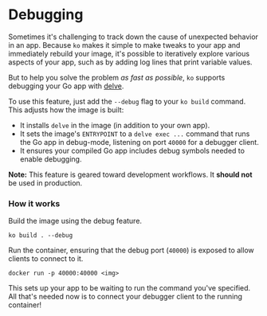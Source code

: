 # Debugging

Sometimes it's challenging to track down the cause of unexpected behavior in an app. Because `ko` makes it simple to make tweaks to your app and immediately rebuild your image, it's possible to iteratively explore various aspects of your app, such as by adding log lines that print variable values.

But to help you solve the problem _as fast as possible_, `ko` supports debugging your Go app with [delve](https://github.com/go-delve/delve).

To use this feature, just add the `--debug` flag to your `ko build` command. This adjusts how the image is built:

- It installs `delve` in the image (in addition to your own app).
- It sets the image's `ENTRYPOINT` to a `delve exec ...` command that runs the Go app in debug-mode, listening on port `40000` for a debugger client.
- It ensures your compiled Go app includes debug symbols needed to enable debugging.

**Note:** This feature is geared toward development workflows. It **should not** be used in production.

### How it works

Build the image using the debug feature.

```plaintext
ko build . --debug
```

Run the container, ensuring that the debug port (`40000`) is exposed to allow clients to connect to it.

```plaintext
docker run -p 40000:40000 <img>
```

This sets up your app to be waiting to run the command you've specified. All that's needed now is to connect your debugger client to the running container!
